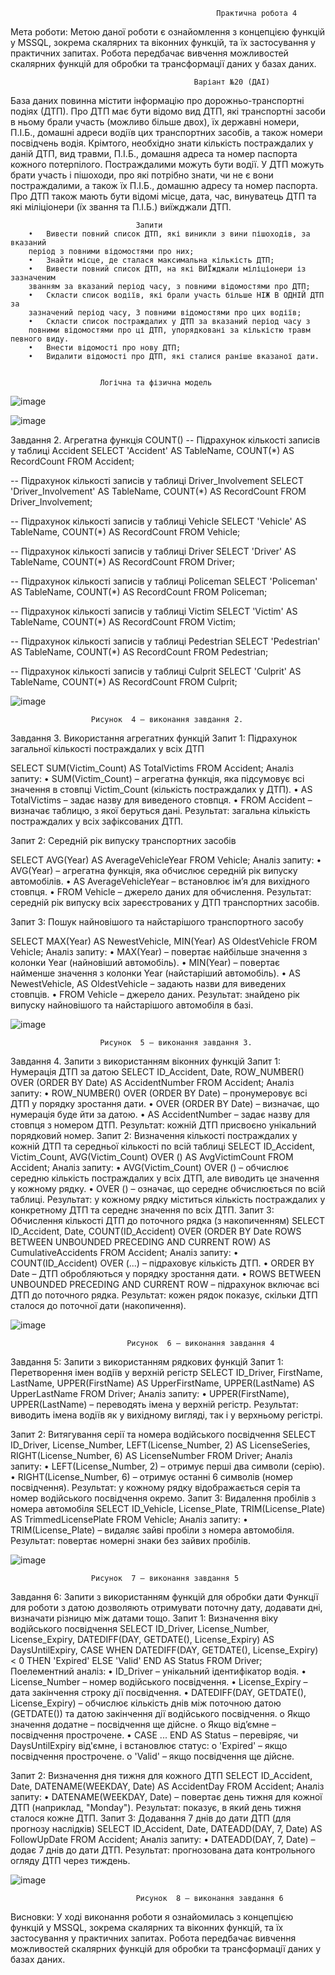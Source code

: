                                                   Практична робота 4
                                                  
Мета роботи: Метою даної роботи є ознайомлення з концепцією функцій у MSSQL, зокрема скалярних та віконних функцій, та їх застосування у практичних запитах. Робота передбачає вивчення можливостей скалярних функцій для обробки та трансформації даних у базах даних.

                                             Варіант №20 (ДАІ)
База даних повинна містити інформацію про дорожньо-транспортні
подіях (ДТП). Про ДТП має бути відомо вид ДТП, які транспортні засоби в ньому брали участь (можливо більше двох), їх державні номери, П.І.Б., домашні адреси водіїв цих транспортних засобів, а також номери посвідчень водія. Крімтого, необхідно знати кількість постраждалих у даній ДТП, вид травми, П.І.Б., домашня адреса та номер паспорта кожного потерпілого. Постраждалими можуть бути водії. У ДТП можуть брати участь і пішоходи, про які потрібно знати, чи не є вони постраждалими, а також їх П.І.Б., домашню адресу та номер паспорта. Про ДТП також мають бути відомі місце, дата, час, винуватець ДТП та які міліціонери (їх звання та П.І.Б.) виїжджали ДТП.
                          
                                Запити
        •	Вивести повний список ДТП, які виникли з вини пішоходів, за вказаний
        період з повними відомостями про них;
        •	Знайти місце, де сталася максимальна кількість ДТП;
        •	Вивести повний список ДТП, на які ВИЇжджали міліціонери із зазначеним
        званням за вказаний період часу, з повними відомостями про ДТП;
        •	Скласти список водіїв, які брали участь більше НІЖ В ОДНІЙ ДТП за
        зазначений період часу, З повними відомостями про цих водіїв;
        •	Скласти список постраждалих у ДТП за вказаний період часу з
        повними відомостями про ці ДТП, упорядковані за кількістю травм певного виду.
        •	Внести відомості про нову ДТП;
        •	Видалити відомості про ДТП, які сталися раніше вказаної дати.

                            
                        Логічна та фізична модель
![image](https://github.com/user-attachments/assets/f28b2ca6-c263-4cf1-8a6b-23382d8fbcb9)

![image](https://github.com/user-attachments/assets/96d46b57-0b9a-4983-97ca-c6d99bad622c)



Завдання 2. Агрегатна функція COUNT()
-- Підрахунок кількості записів у таблиці Accident
SELECT 'Accident' AS TableName, COUNT(*) AS RecordCount
FROM Accident;

-- Підрахунок кількості записів у таблиці Driver_Involvement
SELECT 'Driver_Involvement' AS TableName, COUNT(*) AS RecordCount
FROM Driver_Involvement;

-- Підрахунок кількості записів у таблиці Vehicle
SELECT 'Vehicle' AS TableName, COUNT(*) AS RecordCount
FROM Vehicle;

-- Підрахунок кількості записів у таблиці Driver
SELECT 'Driver' AS TableName, COUNT(*) AS RecordCount
FROM Driver;

-- Підрахунок кількості записів у таблиці Policeman
SELECT 'Policeman' AS TableName, COUNT(*) AS RecordCount
FROM Policeman;

-- Підрахунок кількості записів у таблиці Victim
SELECT 'Victim' AS TableName, COUNT(*) AS RecordCount
FROM Victim;

-- Підрахунок кількості записів у таблиці Pedestrian
SELECT 'Pedestrian' AS TableName, COUNT(*) AS RecordCount
FROM Pedestrian;

-- Підрахунок кількості записів у таблиці Culprit
SELECT 'Culprit' AS TableName, COUNT(*) AS RecordCount
FROM Culprit;

![image](https://github.com/user-attachments/assets/bdd54784-4943-4e26-92f0-aa2f8fb08629)

                      Рисунок  4 – виконання завдання 2.

Завдання 3. Використання агрегатних функцій
Запит 1: Підрахунок загальної кількості постраждалих у всіх ДТП

SELECT SUM(Victim_Count) AS TotalVictims FROM Accident;
Аналіз запиту:
•	SUM(Victim_Count) – агрегатна функція, яка підсумовує всі значення в стовпці Victim_Count (кількість постраждалих у ДТП).
•	AS TotalVictims – задає назву для виведеного стовпця.
•	FROM Accident – визначає таблицю, з якої беруться дані.
 Результат: загальна кількість постраждалих у всіх зафіксованих ДТП.

Запит 2: Середній рік випуску транспортних засобів

SELECT AVG(Year) AS AverageVehicleYear FROM Vehicle;
Аналіз запиту:
•	AVG(Year) – агрегатна функція, яка обчислює середній рік випуску автомобілів.
•	AS AverageVehicleYear – встановлює ім’я для вихідного стовпця.
•	FROM Vehicle – джерело даних для обчислення.
 Результат: середній рік випуску всіх зареєстрованих у ДТП транспортних засобів.

Запит 3: Пошук найновішого та найстарішого транспортного засобу

SELECT MAX(Year) AS NewestVehicle, MIN(Year) AS OldestVehicle FROM Vehicle;
Аналіз запиту:
•	MAX(Year) – повертає найбільше значення з колонки Year (найновіший автомобіль).
•	MIN(Year) – повертає найменше значення з колонки Year (найстаріший автомобіль).
•	AS NewestVehicle, AS OldestVehicle – задають назви для виведених стовпців.
•	FROM Vehicle – джерело даних.
 Результат: знайдено рік випуску найновішого та найстарішого автомобіля в базі.

![image](https://github.com/user-attachments/assets/6898f124-0e0f-4109-9deb-1f969f908d11)

 
                        Рисунок  5 – виконання завдання 3.
                        
Завдання 4. Запити з використанням віконних функцій
Запит 1: Нумерація ДТП за датою
SELECT ID_Accident, Date, 
       ROW_NUMBER() OVER (ORDER BY Date) AS AccidentNumber
FROM Accident;
Аналіз запиту:
•	ROW_NUMBER() OVER (ORDER BY Date) – пронумеровує всі ДТП у порядку зростання дати.
•	OVER (ORDER BY Date) – визначає, що нумерація буде йти за датою.
•	AS AccidentNumber – задає назву для стовпця з номером ДТП.
 Результат: кожній ДТП присвоєно унікальний порядковий номер.
Запит 2: Визначення кількості постраждалих у кожній ДТП та середньої кількості по всій таблиці
SELECT ID_Accident, Victim_Count, 
       AVG(Victim_Count) OVER () AS AvgVictimCount
FROM Accident;
Аналіз запиту:
•	AVG(Victim_Count) OVER () – обчислює середню кількість постраждалих у всіх ДТП, але виводить це значення у кожному рядку.
•	OVER () – означає, що середнє обчислюється по всій таблиці.
 Результат: у кожному рядку міститься кількість постраждалих у конкретному ДТП та середнє значення по всіх ДТП.
Запит 3: Обчислення кількості ДТП до поточного рядка (з накопиченням)
SELECT ID_Accident, Date, 
       COUNT(ID_Accident) OVER (ORDER BY Date ROWS BETWEEN UNBOUNDED PRECEDING AND CURRENT ROW) AS CumulativeAccidents
FROM Accident;
Аналіз запиту:
•	COUNT(ID_Accident) OVER (...) – підраховує кількість ДТП.
•	ORDER BY Date – ДТП обробляються у порядку зростання дати.
•	ROWS BETWEEN UNBOUNDED PRECEDING AND CURRENT ROW – підрахунок включає всі ДТП до поточного рядка.
 Результат: кожен рядок показує, скільки ДТП сталося до поточної дати (накопичення).

 
  ![image](https://github.com/user-attachments/assets/6d6a9958-95db-402a-b7e7-9bcb3ef5e63f)

                              Рисунок  6 – виконання завдання 4
Завдання 5: Запити з використанням рядкових функцій
Запит 1: Перетворення імен водіїв у верхній регістр
SELECT ID_Driver, FirstName, LastName, 
       UPPER(FirstName) AS UpperFirstName, 
       UPPER(LastName) AS UpperLastName
FROM Driver;
Аналіз запиту:
•	UPPER(FirstName), UPPER(LastName) – переводять імена у верхній регістр.
 Результат: виводить імена водіїв як у вихідному вигляді, так і у верхньому регістрі.

Запит 2: Витягування серії та номера водійського посвідчення
SELECT ID_Driver, License_Number, 
       LEFT(License_Number, 2) AS LicenseSeries, 
       RIGHT(License_Number, 6) AS LicenseNumber
FROM Driver;
Аналіз запиту:
•	LEFT(License_Number, 2) – отримує перші два символи (серію).
•	RIGHT(License_Number, 6) – отримує останні 6 символів (номер посвідчення).
 Результат: у кожному рядку відображається серія та номер водійського посвідчення окремо.
Запит 3: Видалення пробілів з номера автомобіля
SELECT ID_Vehicle, License_Plate, 
       TRIM(License_Plate) AS TrimmedLicensePlate
FROM Vehicle;
Аналіз запиту:
•	TRIM(License_Plate) – видаляє зайві пробіли з номера автомобіля.
 Результат: повертає номерні знаки без зайвих пробілів.

![image](https://github.com/user-attachments/assets/1c8483d9-f473-420d-b55a-aa4698aa757b)

                      Рисунок  7 – виконання завдання 5
                      
Завдання 6: Запити з використанням функцій для обробки дати
Функції для роботи з датою дозволяють отримувати поточну дату, додавати дні, визначати різницю між датами тощо.
Запит 1: Визначення віку водійського посвідчення
SELECT ID_Driver, License_Number, License_Expiry, 
       DATEDIFF(DAY, GETDATE(), License_Expiry) AS DaysUntilExpiry,
       CASE 
           WHEN DATEDIFF(DAY, GETDATE(), License_Expiry) < 0 THEN 'Expired'
           ELSE 'Valid'
       END AS Status
FROM Driver;
Поелементний аналіз:
•	ID_Driver – унікальний ідентифікатор водія.
•	License_Number – номер водійського посвідчення.
•	License_Expiry – дата закінчення строку дії посвідчення.
•	DATEDIFF(DAY, GETDATE(), License_Expiry) – обчислює кількість днів між поточною датою (GETDATE()) та датою закінчення дії водійського посвідчення.
o	Якщо значення додатне – посвідчення ще дійсне.
o	Якщо від’ємне – посвідчення прострочене.
•	CASE ... END AS Status – перевіряє, чи DaysUntilExpiry від'ємне, і встановлює статус:
o	'Expired' – якщо посвідчення прострочене.
o	'Valid' – якщо посвідчення ще дійсне.

Запит 2: Визначення дня тижня для кожного ДТП
SELECT ID_Accident, Date, 
       DATENAME(WEEKDAY, Date) AS AccidentDay
FROM Accident;
Аналіз запиту:
•	DATENAME(WEEKDAY, Date) – повертає день тижня для кожної ДТП (наприклад, "Monday").
 Результат: показує, в який день тижня сталося кожне ДТП.
Запит 3: Додавання 7 днів до дати ДТП (для прогнозу наслідків)
SELECT ID_Accident, Date, 
       DATEADD(DAY, 7, Date) AS FollowUpDate
FROM Accident;
Аналіз запиту:
•	DATEADD(DAY, 7, Date) – додає 7 днів до дати ДТП.
 Результат: прогнозована дата контрольного огляду ДТП через тиждень.
 
 ![image](https://github.com/user-attachments/assets/b6c7a537-92dd-455d-a090-e75845589617)

                                Рисунок  8 – виконання завдання 6

Висновки: 
У ході виконання роботи я ознайомилась з концепцією функцій у MSSQL, зокрема скалярних та віконних функцій, та їх застосування у практичних запитах. Робота передбачає вивчення можливостей скалярних функцій для обробки та трансформації даних у базах даних.


